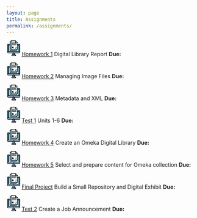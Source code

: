 ```yaml
---
layout: page
title: Assignments
permalink: /assignments/
---
```


![homework](/assets/hw.jpg) [Homework 1](https://markwolfeman.github.io/ist653/assignments/) Digital Library Report **Due:**

![homework](/assets/hw.jpg) [Homework 2](https://markwolfeman.github.io/ist653/assignments/) Managing Image Files **Due:**

![homework](/assets/hw.jpg) [Homework 3](https://markwolfeman.github.io/ist653/assignments/) Metadata and XML **Due:**

![homework](/assets/hw.jpg) [Test 1]() Units 1-6 **Due:**

![homework](/assets/hw.jpg) [Homework 4](https://markwolfeman.github.io/ist653/assignments/) Create an Omeka Digital Library **Due:**

![homework](/assets/hw.jpg) [Homework 5](https://markwolfeman.github.io/ist653/assignments/) Select and prepare content for Omeka collection **Due:**

![homework](/assets/hw.jpg) [Final Project](https://markwolfeman.github.io/ist653/assignments/) Build a Small Repository and Digital Exhibit **Due:**

![homework](/assets/hw.jpg) [Test 2](https://markwolfeman.github.io/ist653/assignments/) Create a Job Announcement **Due:**



